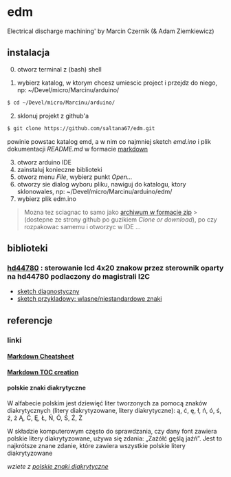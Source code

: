 # edm
Electrical discharge machining' by Marcin Czernik (&amp; Adam Ziemkiewicz)

## instalacja

0. otworz terminal z (bash) shell

1. wybierz katalog, w ktorym chcesz umiescic project i przejdz do niego, np: ~/Devel/micro/Marcinu/arduino/ 

  ```bash
  $ cd ~/Devel/micro/Marcinu/arduino/
  ```   

2. sklonuj projekt z github'a

  ```bash
  $ git clone https://github.com/saltana67/edm.git
  ```   

  powinie powstac katalog emd, a w nim co najmniej sketch *emd.ino* i plik dokumentacji *README.md* w formacie [markdown][Markdown Cheatsheet]

3. otworz arduino IDE
4. zainstaluj konieczne biblioteki
4. otworz menu *File*, wybierz punkt *Open...*
5. otworzy sie dialog wyboru pliku, nawiguj do katalogu, ktory sklonowales, np: ~/Devel/micro/Marcinu/arduino/edm/
6. wybierz plik edm.ino

> Mozna tez sciagnac to samo jako [archiwum w formacie zip](https://github.com/saltana67/edm/archive/master.zip) > (dostepne ze strony github po guzikiem *Clone or download*), po czy rozpakowac samemu i otworzyc w IDE ...

## biblioteki

### [hd44780][hd44780 lib] : sterowanie lcd 4x20 znakow przez sterownik oparty na hd44780 podlaczony do magistrali I2C

* [sketch diagnostyczny][I2CexpDiag]
* [sketch przykladowy: wlasne/niestandardowe znaki][hd44780 CustomChars example]


## referencje


### linki 
#### [Markdown Cheatsheet][]
#### [Markdown TOC creation][] 

[Markdown Cheatsheet]:		https://github.com/adam-p/markdown-here/wiki/Markdown-Cheatsheet
[Markdown TOC creation]:	https://github.com/ekalinin/github-markdown-toc
[hd44780 arduino lib]:		https://www.arduinolibraries.info/libraries/hd44780
				"hd44780 bilioteka arduino"
[hd44780 lib]:			https://github.com/duinoWitchery/hd44780
				"hd44780"
[I2CexpDiag]:			https://github.com/duinoWitchery/hd44780/blob/master/examples/ioClass/hd44780_I2Cexp/I2CexpDiag/I2CexpDiag.ino
				"sketch diagnostyczny hd44780 przez I2"
[hd44780 CustomChars example]:	https://github.com/duinoWitchery/hd44780/blob/master/examples/ioClass/hd44780_I2Cexp/LCDCustomChars/LCDCustomChars.ino

#### polskie znaki diakrytyczne

W alfabecie polskim jest dziewięć liter tworzonych za pomocą znaków diakrytycznych (litery diakrytyzowane, litery diakrytyczne): 
ą, ć, ę, ł, ń, ó, ś, ź, ż
Ą, Ć, Ę, Ł, Ń, Ó, Ś, Ź, Ż 

W składzie komputerowym często do sprawdzania, czy dany font zawiera polskie litery diakrytyzowane, używa się zdania: „Zażółć gęślą jaźń”. Jest to najkrótsze znane zdanie, które zawiera wszystkie polskie litery diakrytyzowane

_wziete z [polskie znaki diakrytyczne][]_

[polskie znaki diakrytyczne]:	https://pl.wikipedia.org/wiki/Znaki_diakrytyczne
